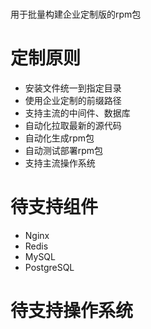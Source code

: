 # 
用于批量构建企业定制版的rpm包

# 定制原则

* 安装文件统一到指定目录
* 使用企业定制的前缀路径
* 支持主流的中间件、数据库
* 自动化拉取最新的源代码
* 自动化生成rpm包
* 自动测试部署rpm包
* 支持主流操作系统

# 待支持组件

* Nginx
* Redis 
* MySQL
* PostgreSQL

# 待支持操作系统
